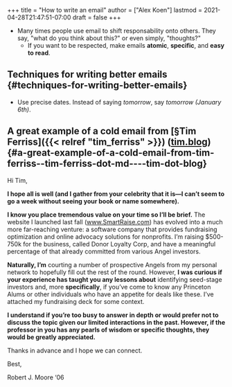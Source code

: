 +++
title = "How to write an email"
author = ["Alex Koen"]
lastmod = 2021-04-28T21:47:51-07:00
draft = false
+++

-   Many times people use email to shift responsability onto others. They say, "what do you think about this?" or even simply, "thoughts?"
    -   If you want to be respected, make emails **atomic**, **specific**, and **easy to read**.


## Techniques for writing better emails {#techniques-for-writing-better-emails}

-   Use precise dates. Instead of saying _tomorrow_, say _tomorrow (January 6th)_.


## A great example of a cold email from [§Tim Ferriss]({{< relref "tim_ferriss" >}}) ([tim.blog](https://tim.blog/2008/05/19/5-tips-for-e-mailing-busy-people/)) {#a-great-example-of-a-cold-email-from-tim-ferriss--tim-ferriss-dot-md----tim-dot-blog}

Hi Tim,

**I hope all is well (and I gather from your celebrity that it is—I can’t seem to go a week without seeing your book or name somewhere).**

**I know you place tremendous value on your time so I’ll be brief.** The website I launched last fall (www.SmartRaise.com) has evolved into a much more far-reaching venture: a software company that provides fundraising optimization and online advocacy solutions for nonprofits. I’m raising $500-750k for the business, called Donor Loyalty Corp, and have a meaningful percentage of that already committed from various Angel investors.

**Naturally, I’m** courting a number of prospective Angels from my personal network to hopefully fill out the rest of the round. However, **I was curious if your experience has taught you any lessons about** identifying seed-stage investors and, more **specifically**, if you’ve come to know any Princeton Alums or other individuals who have an appetite for deals like these. I’ve attached my fundraising deck for some context.

**I understand if you’re too busy to answer in depth or would prefer not to discuss the topic given our limited interactions in the past. However, if the professor in you has any pearls of wisdom or specific thoughts, they would be greatly appreciated.**

Thanks in advance and I hope we can connect.

Best,

Robert J. Moore ‘06
